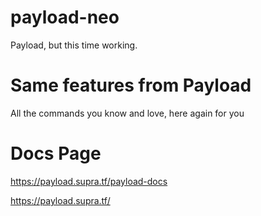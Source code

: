 # payload-neo
 Payload, but this time working.
 
# Same features from Payload
 All the commands you know and love, here again for you
 
# Docs Page
 https://payload.supra.tf/payload-docs
 
 https://payload.supra.tf/
 

